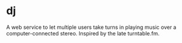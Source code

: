 dj
==

A web service to let multiple users take turns in playing music over a computer-connected stereo. Inspired by the late turntable.fm.
